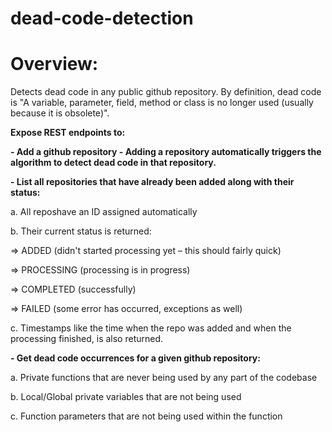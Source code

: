 # dead-code-detection

# Overview: 
<p>Detects dead code in any public github repository. By definition, dead code is "A variable, parameter, field, method or class is no longer used (usually because it is obsolete)". 

<p> <b>Expose REST endpoints to: </b>
<p> <b>- Add a github repository - Adding a repository automatically triggers the algorithm to detect dead code in that repository.</b>
<p> <b>- List all repositories that have already been added along with their status: </b>
<p>a. All reposhave an ID assigned automatically
<p>b. Their current status is returned: 
<p>=> ADDED (didn't started processing yet – this should fairly quick)
<p>=> PROCESSING (processing is in progress)
<p>=> COMPLETED (successfully) 
<p>=> FAILED (some error has occurred, exceptions as well)
<p>c. Timestamps like the time when the repo was added and when the processing finished, is also returned. 
<p> <b>- Get dead code occurrences for a given github repository:</b>
<p>a. Private functions that are never being used by any part of the codebase
<p>b. Local/Global private variables that are not being used
<p>c. Function parameters that are not being used within the function
